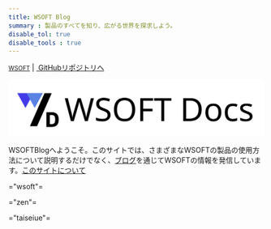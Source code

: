 ```yaml
---
title: WSOFT Blog
summary : 製品のすべてを知り、広がる世界を探求しよう。
disable_tol: true
disable_tools : true
---
```


<div class="d-flex justify-content-between">
      <div></div>
      <div>
        <div>
          <a href="/statics"><small>WSOFT</small></a>
          <span>|</span>
          <a class="btn print-hide" href="https://github.com/WSOFT-Project/blog"><i class="bi bi-github"></i>&nbsp;GitHubリポジトリへ</a>
        </div>
      </div>
</div>

<img class="img-fluid text-center" src="./media/WSOFT-Docs.svg"></img>

<p>WSOFTBlogへようこそ。このサイトでは、さまざまなWSOFTの製品の使用方法について説明するだけでなく、<a href="https://docs.wsoft.ws/blog/">ブログ</a>を通じてWSOFTの情報を発信しています。<a href="./blog/about-site">このサイトについて</a></p>

="wsoft"=

="zen"=

="taiseiue"=